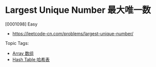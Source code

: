 # Largest Unique Number 最大唯一数

[0001098] Easy

- https://leetcode-cn.com/problems/largest-unique-number/

Topic Tags:

- [Array 数组](https://leetcode-cn.com/tag/array/)
- [Hash Table 哈希表](https://leetcode-cn.com/tag/hash-table/)
